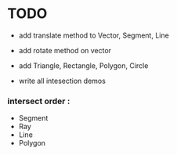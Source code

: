# TODO
- add translate method to Vector, Segment, Line
- add rotate method on vector

- add Triangle, Rectangle, Polygon, Circle
- write all intesection demos

### intersect order :
- Segment
- Ray
- Line
- Polygon
